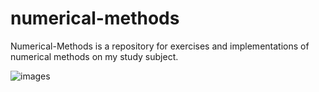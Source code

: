 # numerical-methods

Numerical-Methods is a repository for exercises and implementations of numerical methods on my study subject.

![images](https://user-images.githubusercontent.com/99881266/232458339-1d517486-b912-4f9b-b6f7-87b0ffa09b0a.png)
